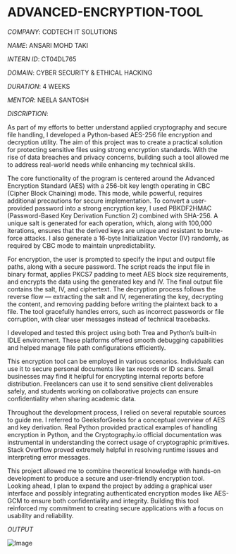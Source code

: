 # ADVANCED-ENCRYPTION-TOOL

*COMPANY*: CODTECH IT SOLUTIONS

*NAME*: ANSARI MOHD TAKI

*INTERN ID*: CT04DL765

*DOMAIN*: CYBER SECURITY & ETHICAL HACKING

*DURATION*: 4 WEEKS

*MENTOR*: NEELA SANTOSH

*DISCRIPTION*:  

As part of my efforts to better understand applied cryptography and secure file handling, I developed a Python-based AES-256 file encryption and decryption utility. The aim of this project was to create a practical solution for protecting sensitive files using strong encryption standards. With the rise of data breaches and privacy concerns, building such a tool allowed me to address real-world needs while enhancing my technical skills.

The core functionality of the program is centered around the Advanced Encryption Standard (AES) with a 256-bit key length operating in CBC (Cipher Block Chaining) mode. This mode, while powerful, requires additional precautions for secure implementation. To convert a user-provided password into a strong encryption key, I used PBKDF2HMAC (Password-Based Key Derivation Function 2) combined with SHA-256. A unique salt is generated for each operation, which, along with 100,000 iterations, ensures that the derived keys are unique and resistant to brute-force attacks. I also generate a 16-byte Initialization Vector (IV) randomly, as required by CBC mode to maintain unpredictability.

For encryption, the user is prompted to specify the input and output file paths, along with a secure password. The script reads the input file in binary format, applies PKCS7 padding to meet AES block size requirements, and encrypts the data using the generated key and IV. The final output file contains the salt, IV, and ciphertext. The decryption process follows the reverse flow — extracting the salt and IV, regenerating the key, decrypting the content, and removing padding before writing the plaintext back to a file. The tool gracefully handles errors, such as incorrect passwords or file corruption, with clear user messages instead of technical tracebacks.

I developed and tested this project using both Trea and Python’s built-in IDLE environment. These platforms offered smooth debugging capabilities and helped manage file path configurations efficiently.

This encryption tool can be employed in various scenarios. Individuals can use it to secure personal documents like tax records or ID scans. Small businesses may find it helpful for encrypting internal reports before distribution. Freelancers can use it to send sensitive client deliverables safely, and students working on collaborative projects can ensure confidentiality when sharing academic data.

Throughout the development process, I relied on several reputable sources to guide me. I referred to GeeksforGeeks for a conceptual overview of AES and key derivation. Real Python provided practical examples of handling encryption in Python, and the Cryptography.io official documentation was instrumental in understanding the correct usage of cryptographic primitives. Stack Overflow proved extremely helpful in resolving runtime issues and interpreting error messages.

This project allowed me to combine theoretical knowledge with hands-on development to produce a secure and user-friendly encryption tool. Looking ahead, I plan to expand the project by adding a graphical user interface and possibly integrating authenticated encryption modes like AES-GCM to ensure both confidentiality and integrity. Building this tool reinforced my commitment to creating secure applications with a focus on usability and reliability.

*OUTPUT*

![Image](https://github.com/user-attachments/assets/c0702b31-d9ad-471a-93e3-6837170029ea)
